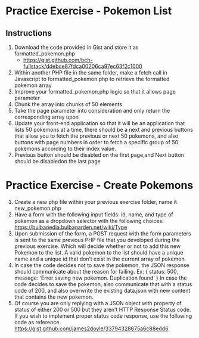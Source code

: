# Practice Exercise - Pokemon List

## Instructions

1. Download the code provided in Gist and store it as formatted_pokemon.php
   - https://gist.github.com/bch-fullstack/ddebce87fdca00206ca97ec63f2c1000
2. Within another PHP file in the same folder, make a fetch call in Javascript to formatted_pokemon.php to retrieve the formatted pokemon array
3. Improve your formatted_pokemon.php logic so that it allows page parameter
4. Chunk the array into chunks of 50 elements
5. Take the page parameter into consideration and only return the corresponding array upon
6. Update your front-end application so that it will be an application that lists 50 pokemons at a time, there should be a next and previous buttons that allow you to fetch the previous or next 50 pokemons, and also buttons with page numbers in order to fetch a specific group of 50 pokemons according to their index value.
7. Previous button should be disabled on the first page,and Next button should be disabledon the last page

# Practice Exercise - Create Pokemons

1. Create a new php file within your previous exercise folder, name it new_pokemon.php
2. Have a form with the following input fields: id, name, and type of pokemon as a dropdown
   selector with the following choices: https://bulbapedia.bulbagarden.net/wiki/Type
3. Upon submission of the form, a POST request with the form parameters is sent to the same
   previous PHP file that you developed during the previous exercise. Which will decide whether
   or not to add this new Pokemon to the list. A valid pokemon to the list should have a unique
   name and a unique id that don’t exist in the current array of pokemon.
4. In case the code decides not to save the pokemon, the JSON response should communicate
   about the reason for failing. Ex: { status: 500, message: ‘Error saving new pokemon. Duplication
   found’ } In case the code decides to save the pokemon, also communicate that with a status
   code of 200, and also overwrite the existing data.json with new content that contains the new
   pokemon.
5. Of course you are only replying with a JSON object with property of status of either 200 or 500
   but they aren’t HTTP Response Status code. If you wish to implement proper status code
   response, use the following code as reference
   https://gist.github.com/james2doyle/33794328675a6c88edd6
